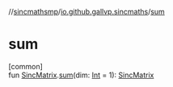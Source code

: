 //[sincmathsmp](../../index.md)/[io.github.gallvp.sincmaths](index.md)/[sum](sum.md)

# sum

[common]\
fun [SincMatrix](-sinc-matrix/index.md).[sum](sum.md)(dim: [Int](https://kotlinlang.org/api/latest/jvm/stdlib/kotlin/-int/index.html) = 1): [SincMatrix](-sinc-matrix/index.md)
